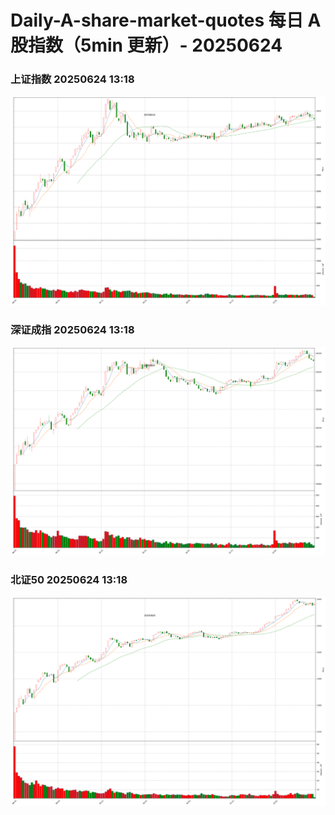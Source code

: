 
# Daily-A-share-market-quotes 每日 A 股指数（5min 更新）- 20250624

### 上证指数 20250624 13:18
![](./fig/2025/6/20250624-sh000001.png)

### 深证成指 20250624 13:18
![](./fig/2025/6/20250624-sz399001.png)

### 北证50 20250624 13:18
![](./fig/2025/6/20250624-bj899050.png)
